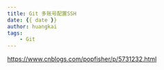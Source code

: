 ```yaml
---
title: Git 多账号配置SSH
date: {{ date }}
author: huangkai
tags:
    - Git
---
```

https://www.cnblogs.com/popfisher/p/5731232.html